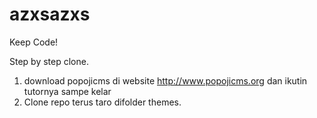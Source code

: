 # azxsazxs
Keep Code!

Step by step clone.

1. download popojicms di website http://www.popojicms.org dan ikutin tutornya sampe kelar
2. Clone repo terus taro difolder themes.
